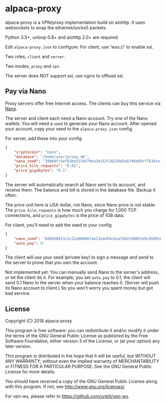 alpaca-proxy
============

alpaca-proxy is a VPN/proxy implementation build on aiohttp. It uses websockets
to wrap the ethernet/socks5 packets.

Python 3.5+, uvloop 0.8+ and aiohttp 2.0+ are required.

Edit `alpaca-proxy.json` to configure. For client, use 'wss://' to enable ssl.

Two roles, `client` and `server`.

Two modes, `proxy` and `vpn`.

The server does NOT support ssl, use nginx to offload ssl.


## Pay via Nano

Proxy servers offer free Internet access. The clients can buy this service via
[Nano](https://nano.org/).

The server and client each need a Nano account. Try one of the Nano wallets.
You will need a `seed` to generate your Nano account. After opened your account,
copy your seed to the `alpaca-proxy.json` config.

For server, add these into your config

```json
{
    "cryptocoin": "nano",
    "database": "/home/user/proxy.db",
    "nano_seed": "390b9fc5efb2be3154579ea3e152f26226d5ab746dd9cf7b34ce11eadb635d31",
    "price_kilo_requests": "0.01",
    "price_gigabytes": "0.1"
}
```

The server will automatically search all Nano sent to its account, and receive them.
The balance and bill is stored in the database file. Backup it often.

The price unit here is USA dollar, not Nano, since Nano price is not stable.
The `price_kilo_requests` is how much you charge for 1,000 TCP connections,
and `price_gigabytes` is the price of 1GB data.

For client, you'll need to add the seed to your config

```json
{
    "nano_seed": "8dbb56813c5c22a900867ab13a4d54c6aafdd2c60053d9c56d910da379bba989",
    "auto_pay": 0
}
```

The client will use your seed (private key) to sign a message and send to the
server to prove that you own the account.

Not implemented yet:
You can manually send Nano to the server's address, or let the client do it.
For example, you set `auto_pay` to 0.1, the client will send 0.1 Nano to the
server when your balance reaches 0. (Server will push its Nano account to client.)
So you won't worry you spent money but got bad service.


License
-------

Copyright (C) 2018 alpaca-proxy

This program is free software: you can redistribute it and/or modify
it under the terms of the GNU General Public License as published by
the Free Software Foundation, either version 3 of the License, or
(at your option) any later version.

This program is distributed in the hope that it will be useful,
but WITHOUT ANY WARRANTY; without even the implied warranty of
MERCHANTABILITY or FITNESS FOR A PARTICULAR PURPOSE.  See the
GNU General Public License for more details.

You should have received a copy of the GNU General Public License
along with this program. If not, see <http://www.gnu.org/licenses/>.


For vpn-ws, please refer to <https://github.com/unbit/vpn-ws>.
